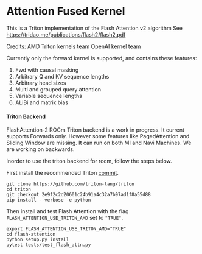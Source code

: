 Attention Fused Kernel
===============

This is a Triton implementation of the Flash Attention v2 algorithm
See https://tridao.me/publications/flash2/flash2.pdf

Credits:
AMD Triton kernels team
OpenAI kernel team

Currently only the forward kernel is supported, and contains these features:

1) Fwd with causal masking
2) Arbitrary Q and KV sequence lengths
3) Arbitrary head sizes
4) Multi and grouped query attention
5) Variable sequence lengths
6) ALiBi and matrix bias


#### Triton Backend
FlashAttention-2 ROCm Triton backend is a work in progress. 
It current supports Forwards only. However some features like PagedAttention and Sliding Window are missing. It can run on both MI and Navi Machines. We are working on backwards.

Inorder to use the triton backend for rocm, follow the steps below.

First install the recommended Triton [commit](https://github.com/triton-lang/triton/commit/2e9f2c2d20601c24b91a4c32a7b97ad1f8a55d88).

```
git clone https://github.com/triton-lang/triton
cd triton
git checkout 2e9f2c2d20601c24b91a4c32a7b97ad1f8a55d88 
pip install --verbose -e python
```
Then install and test Flash Attention with the flag `FLASH_ATTENTION_USE_TRITON_AMD` set to `"TRUE"`.

```
export FLASH_ATTENTION_USE_TRITON_AMD="TRUE"
cd flash-attention
python setup.py install
pytest tests/test_flash_attn.py
```

